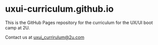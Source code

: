 # uxui-curriculum.github.io

This is the GitHub Pages repository for the curriculum for the UX/UI boot camp at 2U.

Contact us at uxui_currirulum@2u.com
